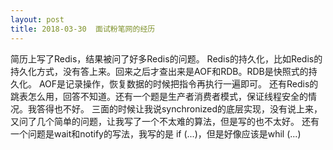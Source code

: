 ```yaml
---
layout: post
title: 2018-03-30  面试粉笔网的经历
---
```




简历上写了Redis，结果被问了好多Redis的问题。
Redis的持久化，比如Redis的持久化方式，没有答上来。回来之后才查出来是AOF和RDB。RDB是快照式的持久化。
AOF是记录操作，恢复数据的时候把指令再执行一遍即可。
还有Redis的跳表怎么用，回答不知道。还有一个题是生产者消费者模式，保证线程安全的情况。我答得也不好。
三面的时候让我说synchronized的底层实现，没有说上来，又问了几个简单的问题，让我写了一个不太难的算法，但是写的也不太好。
还有一个问题是wait和notify的写法，我写的是 if (...)，但是好像应该是whil (...)

